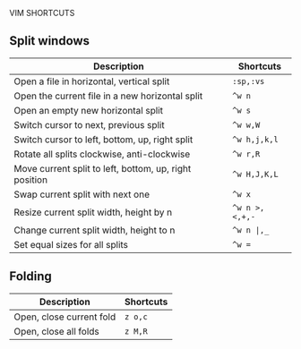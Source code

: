 VIM SHORTCUTS

Split windows
-------------

Description | Shortcuts
----------- | ---------
Open a file in horizontal, vertical split | `:sp,:vs`
Open the current file in a new horizontal split | `^w n`
Open an empty new horizontal split | `^w s`
Switch cursor to next, previous split | `^w w,W`
Switch cursor to left, bottom, up, right split | `^w h,j,k,l`     
Rotate all splits clockwise, anti-clockwise | `^w r,R`
Move current split to left, bottom, up, right position | `^w H,J,K,L`
Swap current split with next one | `^w x`
Resize current split width, height by n | `^w n >,<,+,-`
Change current split width, height to n | `^w n \|,_`
Set equal sizes for all splits | `^w =`

Folding
-------

Description | Shortcuts
----------- | ---------
Open, close current fold | `z o,c`
Open, close all folds | `z M,R`

